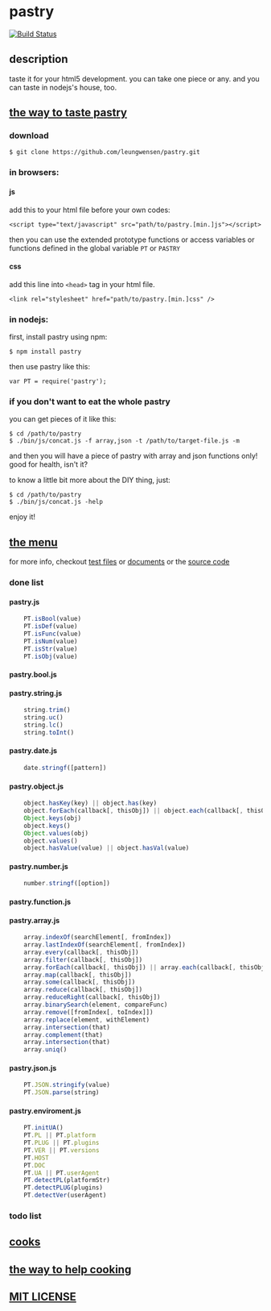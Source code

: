 # pastry

[![Build Status](https://travis-ci.org/leungwensen/pastry.png)](https://travis-ci.org/leungwensen/pastry)


## description

taste it for your html5 development. you can take one piece or any. and you can taste in nodejs's house, too.


## [the way to taste pastry](https://github.com/leungwensen/pastry/wiki/the-way-to-taste-pastry)

### download

    $ git clone https://github.com/leungwensen/pastry.git

### in browsers:

#### js

add this to your html file before your own codes:

    <script type="text/javascript" src="path/to/pastry.[min.]js"></script>

then you can use the extended prototype functions or access variables or functions defined in the global variable `PT` or `PASTRY`

#### css

add this line into `<head>` tag in your html file.

    <link rel="stylesheet" href="path/to/pastry.[min.]css" />

### in nodejs:

first, install pastry using npm:

    $ npm install pastry

then use pastry like this:

    var PT = require('pastry');

### if you don't want to eat the whole pastry

you can get pieces of it like this:

    $ cd /path/to/pastry
    $ ./bin/js/concat.js -f array,json -t /path/to/target-file.js -m

and then you will have a piece of pastry with array and json functions only! good for health, isn't it?

to know a little bit more about the DIY thing, just:

    $ cd /path/to/pastry
    $ ./bin/js/concat.js -help

enjoy it!


## [the menu](https://github.com/leungwensen/pastry/wiki/the-menu)

for more info, checkout [test files](https://github.com/leungwensen/pastry/tree/master/spec) or [documents](https://github.com/leungwensen/pastry/tree/master/doc) or the [source code](https://github.com/leungwensen/pastry/tree/master/js)

### done list

#### pastry.js

```javascript
    PT.isBool(value)
    PT.isDef(value)
    PT.isFunc(value)
    PT.isNum(value)
    PT.isStr(value)
    PT.isObj(value)
```

#### pastry.bool.js

#### pastry.string.js

```javascript
    string.trim()
    string.uc()
    string.lc()
    string.toInt()
```

#### pastry.date.js

```javascript
    date.stringf([pattern])
```

#### pastry.object.js

```javascript
    object.hasKey(key) || object.has(key)
    object.forEach(callback[, thisObj]) || object.each(callback[, thisObj])
    Object.keys(obj)
    object.keys()
    Object.values(obj)
    object.values()
    object.hasValue(value) || object.hasVal(value)
```

#### pastry.number.js

```javascript
    number.stringf([option])
```

#### pastry.function.js

#### pastry.array.js

```javascript
    array.indexOf(searchElement[, fromIndex])
    array.lastIndexOf(searchElement[, fromIndex])
    array.every(callback[, thisObj])
    array.filter(callback[, thisObj])
    array.forEach(callback[, thisObj]) || array.each(callback[, thisObj])
    array.map(callback[, thisObj])
    array.some(callback[, thisObj])
    array.reduce(callback[, thisObj])
    array.reduceRight(callback[, thisObj])
    array.binarySearch(element, compareFunc)
    array.remove([fromIndex[, toIndex]])
    array.replace(element, withElement)
    array.intersection(that)
    array.complement(that)
    array.intersection(that)
    array.uniq()
```

#### pastry.json.js

```javascript
    PT.JSON.stringify(value)
    PT.JSON.parse(string)
```

#### pastry.enviroment.js

```javascript
    PT.initUA()
    PT.PL || PT.platform
    PT.PLUG || PT.plugins
    PT.VER || PT.versions
    PT.HOST
    PT.DOC
    PT.UA || PT.userAgent
    PT.detectPL(platformStr)
    PT.detectPLUG(plugins)
    PT.detectVer(userAgent)
```

### todo list



## [cooks](https://github.com/leungwensen/pastry/graphs/contributors)


## [the way to help cooking](https://github.com/leungwensen/pastry/wiki/the-way-to-help-cooking)


## [MIT LICENSE](https://github.com/leungwensen/pastry/blob/master/LICENSE.md)

